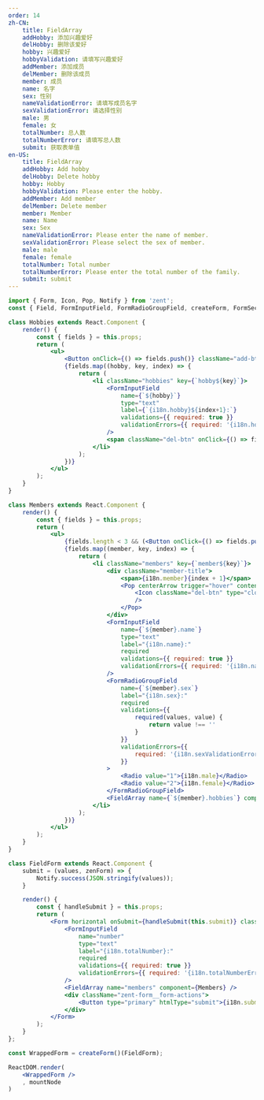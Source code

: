 ```yaml
---
order: 14
zh-CN:
	title: FieldArray
	addHobby: 添加兴趣爱好
	delHobby: 删除该爱好
	hobby: 兴趣爱好
	hobbyValidation: 请填写兴趣爱好
	addMember: 添加成员
	delMember: 删除该成员
	member: 成员
	name: 名字
	sex: 性别
	nameValidationError: 请填写成员名字
	sexValidationError: 请选择性别
	male: 男
	female: 女
	totalNumber: 总人数
	totalNumberError: 请填写总人数
	submit: 获取表单值
en-US:
	title: FieldArray
	addHobby: Add hobby
	delHobby: Delete hobby
	hobby: Hobby
	hobbyValidation: Please enter the hobby.
	addMember: Add member
	delMember: Delete member
	member: Member
	name: Name
	sex: Sex
	nameValidationError: Please enter the name of member.
	sexValidationError: Please select the sex of member.
	male: male
	female: female
	totalNumber: Total number
	totalNumberError: Please enter the total number of the family.
	submit: submit
---
```


```jsx
import { Form, Icon, Pop, Notify } from 'zent';
const { Field, FormInputField, FormRadioGroupField, createForm, FormSection, FieldArray } = Form;

class Hobbies extends React.Component {
	render() {
		const { fields } = this.props;
		return (
			<ul>
				<Button onClick={() => fields.push()} className="add-btn">{i18n.addHobby}</Button>
				{fields.map((hobby, key, index) => {
					return (
						<li className="hobbies" key={`hobby${key}`}>
							<FormInputField
								name={`${hobby}`}
								type="text"
								label={`{i18n.hobby}${index+1}:`}
								validations={{ required: true }} 
								validationErrors={{ required: '{i18n.hobbyValidation}' }}
							/>
							<span className="del-btn" onClick={() => fields.remove(index)}>{i18n.delHobby}</span>
						</li>
					);
				})}
			</ul>
		);
	}
}

class Members extends React.Component {
	render() {
		const { fields } = this.props;
		return (
			<ul>
				{fields.length < 3 && (<Button onClick={() => fields.push({})} className="add-btn">{i18n.addMember}</Button>)}
				{fields.map((member, key, index) => {
					return (
						<li className="members" key={`member${key}`}>
							<div className="member-title">
								<span>{i18n.member}{index + 1}</span>
								<Pop centerArrow trigger="hover" content="{i18n.delMember}">
									<Icon className="del-btn" type="close-circle" onClick={() => fields.remove(index)} 
									/>
								</Pop>
							</div>
							<FormInputField
								name={`${member}.name`}
								type="text"
								label="{i18n.name}:"
								required
								validations={{ required: true }}
								validationErrors={{ required: '{i18n.nameValidationError}' }}
							/>
							<FormRadioGroupField
								name={`${member}.sex`}
								label="{i18n.sex}:"
								required
								validations={{ 
									required(values, value) {
										return value !== ''
									}
								}} 
								validationErrors={{ 
									required: '{i18n.sexValidationError}'
								}}
							>
								<Radio value="1">{i18n.male}</Radio>
								<Radio value="2">{i18n.female}</Radio>
							</FormRadioGroupField>
							<FieldArray name={`${member}.hobbies`} component={Hobbies} />
						</li>
					);
				})}
			</ul>
		);
	}
}

class FieldForm extends React.Component {
	submit = (values, zenForm) => {
		Notify.success(JSON.stringify(values));
	}

	render() {
		const { handleSubmit } = this.props;
		return (
			<Form horizontal onSubmit={handleSubmit(this.submit)} className="demo-form">
				<FormInputField
					name="number"
					type="text"
					label="{i18n.totalNumber}:"
					required
					validations={{ required: true }}
					validationErrors={{ required: '{i18n.totalNumberError}' }}
				/>
				<FieldArray name="members" component={Members} />
				<div className="zent-form__form-actions">
					<Button type="primary" htmlType="submit">{i18n.submit}</Button>
				</div>
			</Form>
		);
	}
};

const WrappedForm = createForm()(FieldForm);

ReactDOM.render(
	<WrappedForm />
	, mountNode
)
```

<style>
.add-btn {
	margin-left: 130px;
}

.demo-form{

	.members {
		border: 1px dashed #ccc;
		margin: 20px 0;
		padding: 10px 0;
		position: relative;

		.del-btn {
			color: #666;
			cursor: pointer;
			position: absolute;
			right: -8px;
			top: -8px;
		}
	}

	.member-title{
		margin: 0 10px;
	}

	.hobbies {
		margin-top: 20px;
		position: relative;

		.del-btn {
			color: #38f;
			cursor: pointer;
			font-size: 12px;
			position: absolute;
			top: 6px;
			left: 300px;
		}
	}

	.hobby-title {
		margin: 10px 0 5px;
	}

	.zenticon {
		margin-left: 10px;
	}
}
</style>
